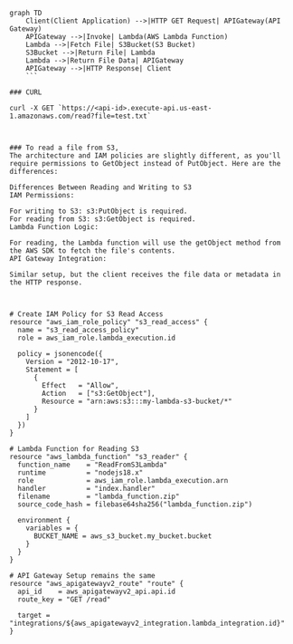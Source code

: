 
```mermaid
graph TD
    Client(Client Application) -->|HTTP GET Request| APIGateway(API Gateway)
    APIGateway -->|Invoke| Lambda(AWS Lambda Function)
    Lambda -->|Fetch File| S3Bucket(S3 Bucket)
    S3Bucket -->|Return File| Lambda
    Lambda -->|Return File Data| APIGateway
    APIGateway -->|HTTP Response| Client
    ```

### CURL

curl -X GET `https://<api-id>.execute-api.us-east-1.amazonaws.com/read?file=test.txt`



### To read a file from S3, 
The architecture and IAM policies are slightly different, as you'll require permissions to GetObject instead of PutObject. Here are the differences:

Differences Between Reading and Writing to S3
IAM Permissions:

For writing to S3: s3:PutObject is required.
For reading from S3: s3:GetObject is required.
Lambda Function Logic:

For reading, the Lambda function will use the getObject method from the AWS SDK to fetch the file's contents.
API Gateway Integration:

Similar setup, but the client receives the file data or metadata in the HTTP response.



# Create IAM Policy for S3 Read Access
resource "aws_iam_role_policy" "s3_read_access" {
  name = "s3_read_access_policy"
  role = aws_iam_role.lambda_execution.id

  policy = jsonencode({
    Version = "2012-10-17",
    Statement = [
      {
        Effect   = "Allow",
        Action   = ["s3:GetObject"],
        Resource = "arn:aws:s3:::my-lambda-s3-bucket/*"
      }
    ]
  })
}

# Lambda Function for Reading S3
resource "aws_lambda_function" "s3_reader" {
  function_name    = "ReadFromS3Lambda"
  runtime          = "nodejs18.x"
  role             = aws_iam_role.lambda_execution.arn
  handler          = "index.handler"
  filename         = "lambda_function.zip"
  source_code_hash = filebase64sha256("lambda_function.zip")

  environment {
    variables = {
      BUCKET_NAME = aws_s3_bucket.my_bucket.bucket
    }
  }
}

# API Gateway Setup remains the same
resource "aws_apigatewayv2_route" "route" {
  api_id    = aws_apigatewayv2_api.api.id
  route_key = "GET /read"

  target = "integrations/${aws_apigatewayv2_integration.lambda_integration.id}"
}
